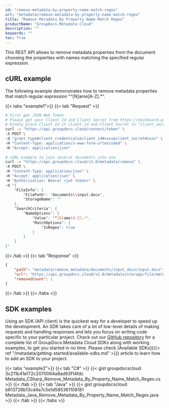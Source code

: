 ```yaml
---
id: "remove-metadata-by-property-name-match-regex"
url: "metadata/remove-metadata-by-property-name-match-regex"
title: "Remove Metadata By Property Name Match Regex"
productName: "GroupDocs.Metadata Cloud"
description: ""
keywords: ""
toc: True
---
```


This REST API allows to remove metadata properties from the document choosing the properties with names matching the specified regular expression.

## cURL example

The following example demonstrates how to remove metadata properties that match regular expression "^[N]ame[A-Z].*".

{{< tabs "example1">}}
{{< tab "Request" >}}

```bash
# First get JSON Web Token
# Please get your Client Id and Client Secret from https://dashboard.groupdocs.cloud/applications. 
# Kindly place Client Id in client_id and Client Secret in "client_secret" argument.
curl -v "https://api.groupdocs.cloud/connect/token" \
-X POST \
-d "grant_type#client_credentials&client_id#xxxx&client_secret#xxxx" \
-H "Content-Type: application/x-www-form-urlencoded" \
-H "Accept: application/json"
   
# cURL example to join several documents into one
curl -v "https://api.groupdocs.cloud/v1.0/metadata/remove" \
-X POST \
-H "Content-Type: application/json" \
-H "Accept: application/json" \
-H "Authorization: Bearer <jwt token>" \
-d "{
    "FileInfo": {
        "FilePath": "documents\\input.docx",
        "StorageName": ""
    },
    "SearchCriteria": {
        "NameOptions": {
            "Value": "^[N]ame[A-Z].*",
            "MatchOptions": {
                "IsRegex": true
            }
        }
    }
}"
```

{{< /tab >}}
{{< tab "Response" >}}

```json
{
    "path": "metadata/remove_metadata/documents/input_docx/input.docx",
    "url": "https://api.groupdocs.cloud/v1.0/metadata/storage/file/metadata/remove_metadata/documents/input_docx/input.docx",
    "removedCount": 1
}
```

{{< /tab >}}
{{< /tabs >}}

## SDK examples

Using an SDK (API client) is the quickest way for a developer to speed up the development. An SDK takes care of a lot of low-level details of making requests and handling responses and lets you focus on writing code specific to your particular project. Check out our [GitHub repository](https://github.com/groupdocs-metadata-cloud) for a complete list of GroupDocs.Metadata Cloud SDKs along with working examples, to get you started in no time. Please check [Available SDKs]({{< ref "/metadata/getting-started/available-sdks.md" >}}) article to learn how to add an SDK to your project.

{{< tabs "example2">}}
{{< tab "C#" >}}
{{< gist groupdocscloud 3c211b41ef72c2070064a8ad93f14fdc Metadata_CSharp_Remove_Metadata_By_Property_Name_Match_Regex.cs >}}
{{< /tab >}}
{{< tab "Java" >}}
{{< gist groupdocscloud b613728b13cd4a7c5e1d585361108181 Metadata_Java_Remove_Metadata_By_Property_Name_Match_Regex.java >}}
{{< /tab >}}
{{< /tabs >}}
